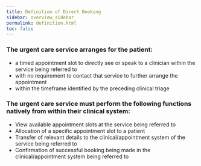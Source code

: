 ```yaml
---
title: Definition of Direct Booking
sidebar: overview_sidebar
permalink: definition.html
toc: false
---
```


### The urgent care service arranges for the patient:

  *	a timed appointment slot to directly see or speak to a clinician within the service being referred to
  *	with no requirement to contact that service to further arrange the appointment
  *	within the timeframe identified by the preceding clinical triage
  

### The urgent care service must perform the following functions natively from within their clinical system:

  *	View available appointment slots at the service being referred to
  *	Allocation of a specific appointment slot to a patient
  *	Transfer of relevant details to the clinical/appointment system of the service being referred to
  *	Confirmation of successful booking being made in the clinical/appointment system being referred to
